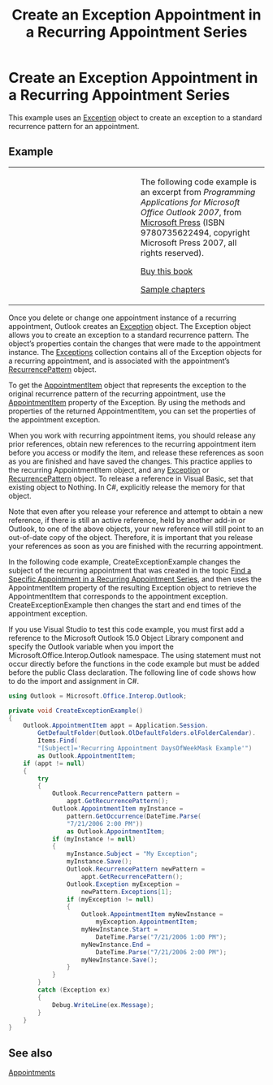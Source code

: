 ﻿---
title: 'Create an Exception Appointment in a Recurring Appointment Series'
TOCTitle: 'Create an Exception Appointment in a Recurring Appointment Series'
ms:assetid: b7cd0975-4f44-453a-b878-ec55feeedc4e
ms:mtpsurl: https://msdn.microsoft.com/en-us/library/Ff184635(v=office.15)
ms:contentKeyID: 55119813
ms.date: 07/24/2014
mtps_version: v=office.15
dev_langs:
- csharp
---

# Create an Exception Appointment in a Recurring Appointment Series

This example uses an [Exception](https://msdn.microsoft.com/en-us/library/bb610440\(v=office.15\)) object to create an exception to a standard recurrence pattern for an appointment.

## Example

<table>
<colgroup>
<col style="width: 50%" />
<col style="width: 50%" />
</colgroup>
<tbody>
<tr class="odd">
<td><p></p></td>
<td><p>The following code example is an excerpt from <em>Programming Applications for Microsoft Office Outlook 2007</em>, from <a href="http://www.microsoft.com/learning/books/default.mspx">Microsoft Press</a> (ISBN 9780735622494, copyright Microsoft Press 2007, all rights reserved).</p>
<p><a href="http://www.amazon.com/gp/product/0735622493?ie=utf8%26tag=msmsdn-20%26linkcode=as2%26camp=1789%26creative=9325%26creativeasin=0735622493">Buy this book</a></p>
<p><a href="https://msdn.microsoft.com/en-us/library/cc513844(v=office.15)">Sample chapters</a></p></td>
</tr>
</tbody>
</table>


Once you delete or change one appointment instance of a recurring appointment, Outlook creates an [Exception](https://msdn.microsoft.com/en-us/library/bb610440\(v=office.15\)) object. The Exception object allows you to create an exception to a standard recurrence pattern. The object’s properties contain the changes that were made to the appointment instance. The [Exceptions](https://msdn.microsoft.com/en-us/library/bb647601\(v=office.15\)) collection contains all of the Exception objects for a recurring appointment, and is associated with the appointment’s [RecurrencePattern](https://msdn.microsoft.com/en-us/library/bb608903\(v=office.15\)) object.

To get the [AppointmentItem](https://msdn.microsoft.com/en-us/library/bb645611\(v=office.15\)) object that represents the exception to the original recurrence pattern of the recurring appointment, use the [AppointmentItem](https://msdn.microsoft.com/en-us/library/bb645648\(v=office.15\)) property of the Exception. By using the methods and properties of the returned AppointmentItem, you can set the properties of the appointment exception.

When you work with recurring appointment items, you should release any prior references, obtain new references to the recurring appointment item before you access or modify the item, and release these references as soon as you are finished and have saved the changes. This practice applies to the recurring AppointmentItem object, and any [Exception](https://msdn.microsoft.com/en-us/library/bb610440\(v=office.15\)) or [RecurrencePattern](https://msdn.microsoft.com/en-us/library/bb608903\(v=office.15\)) object. To release a reference in Visual Basic, set that existing object to Nothing. In C\#, explicitly release the memory for that object.

Note that even after you release your reference and attempt to obtain a new reference, if there is still an active reference, held by another add-in or Outlook, to one of the above objects, your new reference will still point to an out-of-date copy of the object. Therefore, it is important that you release your references as soon as you are finished with the recurring appointment.

In the following code example, CreateExceptionExample changes the subject of the recurring appointment that was created in the topic [Find a Specific Appointment in a Recurring Appointment Series](how-to-find-a-specific-appointment-in-a-recurring-appointment-series.md), and then uses the AppointmentItem property of the resulting Exception object to retrieve the AppointmentItem that corresponds to the appointment exception. CreateExceptionExample then changes the start and end times of the appointment exception.

If you use Visual Studio to test this code example, you must first add a reference to the Microsoft Outlook 15.0 Object Library component and specify the Outlook variable when you import the Microsoft.Office.Interop.Outlook namespace. The using statement must not occur directly before the functions in the code example but must be added before the public Class declaration. The following line of code shows how to do the import and assignment in C\#.

```csharp
using Outlook = Microsoft.Office.Interop.Outlook;
```

```csharp
private void CreateExceptionExample()
{
    Outlook.AppointmentItem appt = Application.Session.
        GetDefaultFolder(Outlook.OlDefaultFolders.olFolderCalendar).
        Items.Find(
        "[Subject]='Recurring Appointment DaysOfWeekMask Example'")
        as Outlook.AppointmentItem;
    if (appt != null)
    {
        try
        {
            Outlook.RecurrencePattern pattern =
                appt.GetRecurrencePattern();
            Outlook.AppointmentItem myInstance =
                pattern.GetOccurrence(DateTime.Parse(
                "7/21/2006 2:00 PM"))
                as Outlook.AppointmentItem;
            if (myInstance != null)
            {
                myInstance.Subject = "My Exception";
                myInstance.Save();
                Outlook.RecurrencePattern newPattern =
                    appt.GetRecurrencePattern();
                Outlook.Exception myException =
                    newPattern.Exceptions[1];
                if (myException != null)
                {
                    Outlook.AppointmentItem myNewInstance =
                        myException.AppointmentItem;
                    myNewInstance.Start =
                        DateTime.Parse("7/21/2006 1:00 PM");
                    myNewInstance.End =
                        DateTime.Parse("7/21/2006 2:00 PM");
                    myNewInstance.Save();
                }
            }
        }
        catch (Exception ex)
        {
            Debug.WriteLine(ex.Message);
        }
    }
}
```

## See also



[Appointments](appointments.md)


